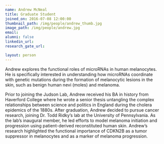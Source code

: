 ```yaml
---
name: Andrew McNeal
title: Graduate Student
joined_on: 2016-07-08 12:00:00
thumbnail_path: /img/people/andrew_thumb.jpg
image_path: /img/people/andrew.jpg
email:
alumni: false
linkedin_url:
research_gate_url:

layout: person
---
```


Andrew explores the functional roles of microRNAs in human melanocytes.  He is specifically interested in understanding how microRNAs coordinate with genetic mutations during the formation of melanocytic lesions in the skin, such as benign human nevi (moles) and melanoma. 

Prior to joining the Judson Lab, Andrew received his BA in history from Haverford College where he wrote a senior thesis untangling the complex relationships between science and politics in England during the cholera epidemics of the 1880s.  After graduation, Andrew decided to pursue cancer research, joining Dr. Todd Ridky’s lab at the University of Pennsylvania.  As the lab’s inaugural member, he led efforts to model melanoma initiation and progression using patient-derived reconstituted human skin.  Andrew’s research highlighted the functional importance of CDKN2B as a tumor suppressor in melanocytes and as a marker of melanoma progression.




